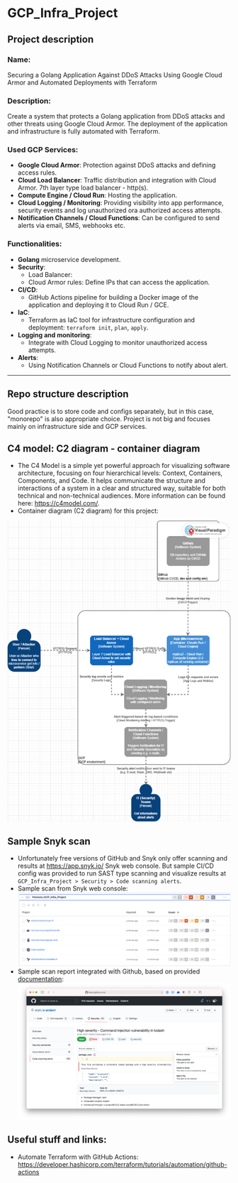 # GCP_Infra_Project
## Project description
### Name:
Securing a Golang Application Against DDoS Attacks Using Google Cloud Armor and Automated Deployments with Terraform
### Description: 
Create a system that protects a Golang application from DDoS attacks and other threats using Google Cloud Armor. The deployment of the application and infrastructure is fully automated with Terraform.  
### Used GCP Services:
- **Google Cloud Armor**: Protection against DDoS attacks and defining access rules.
- **Cloud Load Balancer**: Traffic distribution and integration with Cloud Armor. 7th layer type load balancer - http(s).
- **Compute Engine / Cloud Run**: Hosting the application.
- **Cloud Logging / Monitoring**: Providing visibility into app performance, security events and log unauthorized ora authorized access attempts.
- **Notification Channels / Cloud Functions**: Can be configured to send alerts via email, SMS, webhooks etc.
### Functionalities:
- **Golang** microservice development.
- **Security**:
    + Load Balancer: 
    + Cloud Armor rules: Define IPs that can access the application.
- **CI/CD**:
    + GitHub Actions pipeline for building a Docker image of the application and deploying it to Cloud Run / GCE.
- **IaC**:
    + Terraform as IaC tool for infrastructure configuration and deployment: `terraform init`, `plan`, `apply`.
- **Logging and monitoring**: 
    + Integrate with Cloud Logging to monitor unauthorized access attempts.
- **Alerts**:
    + Using Notification Channels or Cloud Functions to notify about alert.
---

## Repo structure description
Good practice is to store code and configs separately, but in this case, "monorepo" is also appropriate choice. Project is
not big and focuses mainly on infrastructure side and GCP services.


## C4 model: C2 diagram - container diagram
- The C4 Model is a simple yet powerful approach for visualizing software architecture, focusing on four hierarchical levels: Context, Containers, Components, and Code. It helps communicate the structure and interactions of a system in a clear and structured way, suitable for both technical and non-technical audiences. More information can be found here: https://c4model.com/.
- Container diagram (C2 diagram) for this project:  

![C2_diagram_for_this_project](images_n_resources/GCP_Infra_Project_Diagram.png)


## Sample Snyk scan 
- Unfortunately free versions of GitHub and Snyk only offer scanning and results at https://app.snyk.io/ Snyk web console.
But sample CI/CD config was provided to run SAST type scanning and visualize results at ```GCP_Infra_Project > Security > Code scanning alerts```.
- Sample scan from Snyk web console:
![SampleSnykScan.png](images_n_resources/SampleSnykScan.png)
- Sample scan report integrated with Github, based on provided [documentation](https://github.com/snyk/actions/tree/master/golang):
![sarif-example.png](https://raw.githubusercontent.com/snyk/actions/refs/heads/master/_templates/sarif-example.png)



## Useful stuff and links:
- Automate Terraform with GitHub Actions: https://developer.hashicorp.com/terraform/tutorials/automation/github-actions